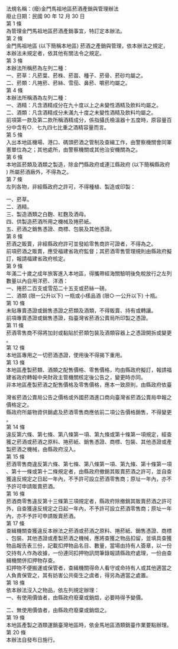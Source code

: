 法規名稱：(廢)金門馬祖地區菸酒產銷與管理辦法  
廢止日期：民國 90 年 12 月 30 日  
第 1 條  
為管理金門馬祖地區菸酒產銷事宜，特訂定本辦法。  
第 2 條  
金門馬祖地區 (以下簡稱本地區) 菸酒之產銷與管理，依本辦法之規定，  
本辦法未規定者，依其他有關法令之規定。  
第 3 條  
本辦法所稱菸為左列二種：  
一、菸草：凡菸葉、菸株、菸苗、種子、菸骨、菸砂均屬之。  
二、菸類：凡捲菸、菸絲、雪茄、鼻菸、嚼菸均屬之。  
第 4 條  
本辦法所稱酒為左列二種：  
一、酒精：凡含酒精成分在九十度以上之未變性酒精及飲料均屬之。  
二、酒類：凡含酒精成分未滿九十度之未變性酒精及飲料均屬之。  
前項第一款及第二款所稱酒精成分，係指攝氏檢溫器十五度時，原容量百  
分中含有○．七九四七比重之酒精容量而言。  
第 5 條  
入出本地區機場、港口、碼頭菸酒之管制及查緝工作，由警察機關會同軍  
憲單位為之；其他處所，由警察機關或其他治安機關為之。  
第 6 條  
本地區菸類及酒類之製造，除金門縣政府或連江縣政府 (以下簡稱縣政府  
) 所屬菸酒廠外，不得為之。  
第 7 條  
左列各物，非經縣政府之許可，不得種植、製造或印製：  


一、菸草。  
二、酒精。  
三、製造酒類之白麴、紅麴及酒母。  
四、供製造菸酒所用之機械及捲菸紙。  
五、菸酒之銷售憑證、商標、包裝及其他憑證。  
第 8 條  
菸酒之販賣，非經縣政府許可並發給零售商許可證者，不得為之。  
前項菸酒之販賣，應受福建省政府監督；其菸酒零售管理規則由縣政府擬  
訂，報請福建省政府核定。  
第 9 條  
年滿二十歲之成年旅客進入本地區，得攜帶經海關驗明後免稅放行之左列  
數量以內自用洋菸、洋酒：  
一、捲菸二百支或雪茄二十五支或菸絲一磅。  
二、酒類 (限一公升以下) 一瓶或小樣品酒 (限○‧一公升以下) 十瓶。  
第 10 條  
未貼專賣憑證或銷售憑證之菸類及酒類，不得販賣、持有或轉讓。  
前項專賣憑證或銷售憑證，指臺灣省菸酒公賣局所印製之憑證。  
第 11 條  
菸酒零售商不得將加封或黏貼於菸類包裝及酒類容器上之憑證開拆或變更  
。  
第 12 條  
本地區專用之一切菸酒憑證，使用後不得揭下重用。  
第 13 條  
本地區產製菸類、酒類之配售價格、零售價格，均由縣政府擬訂，報請福  
建省政府轉報中央財政主管機關核定後公告之，變更時亦同。  
非本地區產製菸酒之配售價格及零售價格，應本一致原則，由縣政府依臺  


灣省菸酒公賣局公告之價格或外國菸酒進口商向臺灣省菸酒公賣局申報之  
價格定之。  
縣政府所屬物資供銷處及菸酒零售商應依前二項公告價格銷售，不得變更  
。  
第 14 條  
違反第六條、第七條、第八條第一項、第九條或第十條第一項規定，經查  
獲之菸酒或菸酒之原料、捲菸紙、銷售憑證、商標、包裝、其他憑證或產  
製菸酒之機械，由縣政府沒入。  
第 15 條  
菸酒零售商違反第六條、第七條、第八條第一項、第九條、第十條第一項  
、第十一條或第十二條規定者，由縣政府撤銷其販賣菸酒之許可，並自查  
獲違反規定之日起一年內，不予許可設立菸酒零售商；原址一年內，亦不  
予許可申請販賣菸酒。  
第 16 條  
菸酒商零售違反第十三條第三項規定者，縣政府除撤銷其販賣菸酒之許可  
外，自查獲違反規定之日起一年內，不予許可設立菸酒零售商；原址一年  
內，亦不予許可申請販賣菸酒。  
第 17 條  
查緝機關查獲違反本辦法之菸酒或菸酒之原料、捲菸紙、銷售憑證、商標  
、包裝、其他憑證或產製菸酒之機械，應將查獲之物品扣留，並填具查獲  
物品報告表三份，記載扣押物品名目、數量，當場由持有人簽章，以一份  
交持有人作為收據，一份連同扣押物訊問筆錄報請縣政府處理，一份由查  
緝機關併扣押物存查。  
扣押物不便搬運或保管者，查緝機關得命人看守或命持有人或其他適當之  
人負責保管之，其有妨害公共衛生之虞者，得另為適當之處置。  
第 18 條  
依本辦法沒入之物品，依左列規定辦理：  
一、有使用價值者，由縣政府廢棄或銷燬，必要時得予變價。  


二、無使用價值者，由縣政府廢棄或銷燬之。  
第 19 條  
本地區產製之酒類運銷臺灣地區時，依金馬地區酒類銷臺作業要點辦理。  
第 20 條  
本辦法自發布日施行。  


